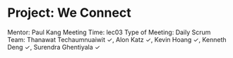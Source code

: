 # Project: We Connect
Mentor: Paul Kang
Meeting Time: lec03
Type of Meeting: Daily Scrum
Team: Thanawat Techaumnuaiwit ✓, Alon Katz ✓, Kevin Hoang ✓, Kenneth Deng ✓, Surendra Ghentiyala ✓
